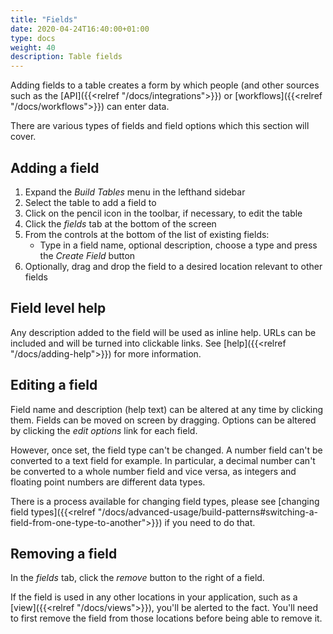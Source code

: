 ```yaml
---
title: "Fields"
date: 2020-04-24T16:40:00+01:00
type: docs
weight: 40
description: Table fields
---
```

Adding fields to a table creates a form by which people (and other sources such as the [API]({{<relref "/docs/integrations">}}) or [workflows]({{<relref "/docs/workflows">}}) can enter data.

There are various types of fields and field options which this section will cover.

## Adding a field
1. Expand the _Build Tables_ menu in the lefthand sidebar
2. Select the table to add a field to
3. Click on the pencil icon in the toolbar, if necessary, to edit the table
4. Click the _fields_ tab at the bottom of the screen
5. From the controls at the bottom of the list of existing fields:
    - Type in a field name, optional description, choose a type and press the _Create Field_ button
6. Optionally, drag and drop the field to a desired location relevant to other fields

## Field level help
Any description added to the field will be used as inline help. URLs can be included and will be turned into clickable links. See [help]({{<relref "/docs/adding-help">}}) for more information.

## Editing a field
Field name and description (help text) can be altered at any time by clicking them. Fields can be moved on screen by dragging. Options can be altered by clicking the _edit options_ link for each field.

However, once set, the field type can't be changed. A number field can't be converted to a text field for example. In particular, a decimal number can't be converted to a whole number field and vice versa, as integers and floating point numbers are different data types.

There is a process available for changing field types, please see [changing field types]({{<relref "/docs/advanced-usage/build-patterns#switching-a-field-from-one-type-to-another">}}) if you need to do that.

## Removing a field
In the _fields_ tab, click the _remove_ button to the right of a field.

If the field is used in any other locations in your application, such as a [view]({{<relref "/docs/views">}}), you'll be alerted to the fact. You'll need to first remove the field from those locations before being able to remove it.







